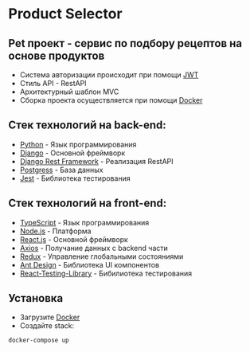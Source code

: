 # Product Selector
## Pet проект - сервис по подбору рецептов на основе продуктов

- Система авторизации происходит при помощи [JWT](https://jwt.io)
- Стиль API - RestAPI
- Архитектурный шаблон MVC
- Сборка проекта осуществляется при помощи [Docker](https://www.docker.com)

## Стек технологий на back-end:
- [Python](https://www.python.org) - Язык программирования
- [Django](https://www.djangoproject.com) - Основной фреймворк
- [Django Rest Framework](https://www.django-rest-framework.org) - Реализация RestAPI
- [Postgress](https://www.postgresql.org) - База данных
- [Jest](https://jestjs.io) - Библиотека тестирования

## Стек технологий на front-end:
- [TypeScript](https://www.typescriptlang.org) - Язык программирования
- [Node.js](https://nodejs.org) - Платформа
- [React.js](https://react.dev) - Основной фреймворк
- [Axios](https://axios-http.com) - Получание данных с backend части
- [Redux](https://redux.js.org) - Управление глобальными состояниями
- [Ant Design](https://ant.design/) - Библиотека UI компонентов
- [React-Testing-Library](https://testing-library.com) - Бибилиотека тестирования

## Установка
- Загрузите [Docker](https://www.docker.com)
- Создайте stack:
```sh
docker-compose up
```

